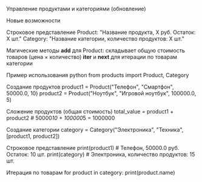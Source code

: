 Управление продуктами и категориями (обновление)

Новые возможности

Строковое представление
Product: "Название продукта, X руб. Остаток: X шт."
Category: "Название категории, количество продуктов: X шт."

Магические методы
__add__ для Product: складывает общую стоимость товаров (цена × количество)
__iter__ и __next__ для итерации по товарам категории

Пример использования
python
from products import Product, Category

Создание продуктов
product1 = Product("Телефон", "Смартфон", 50000.0, 10)
product2 = Product("Ноутбук", "Игровой ноутбук", 100000.0, 5)

Сложение продуктов (общая стоимость)
total_value = product1 + product2  # 50000*10 + 100000*5 = 1000000

Создание категории
category = Category("Электроника", "Техника", [product1, product2])

Строковое представление
print(product1)  # Телефон, 50000.0 руб. Остаток: 10 шт.
print(category)  # Электроника, количество продуктов: 15 шт.

Итерация по товарам
for product in category:
    print(product.name)